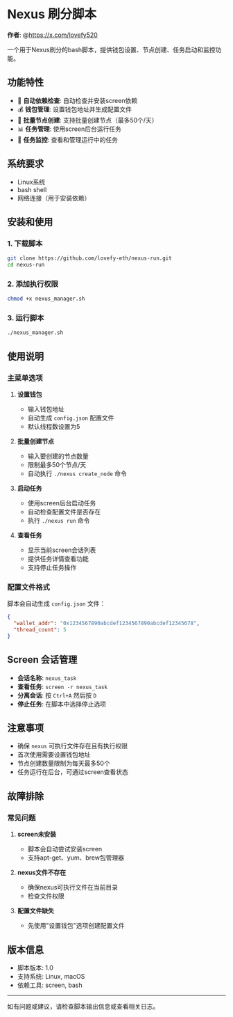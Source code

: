 # Nexus 刷分脚本

**作者**: @https://x.com/lovefy520

一个用于Nexus刷分的bash脚本，提供钱包设置、节点创建、任务启动和监控功能。

## 功能特性

- 🔧 **自动依赖检查**: 自动检查并安装screen依赖
- 💰 **钱包管理**: 设置钱包地址并生成配置文件
- 🚀 **批量节点创建**: 支持批量创建节点（最多50个/天）
- 📊 **任务管理**: 使用screen后台运行任务
- 👀 **任务监控**: 查看和管理运行中的任务

## 系统要求

- Linux系统
- bash shell
- 网络连接（用于安装依赖）

## 安装和使用

### 1. 下载脚本
```bash
git clone https://github.com/lovefy-eth/nexus-run.git
cd nexus-run
```

### 2. 添加执行权限
```bash
chmod +x nexus_manager.sh
```

### 3. 运行脚本
```bash
./nexus_manager.sh
```

## 使用说明

### 主菜单选项

1. **设置钱包**
   - 输入钱包地址
   - 自动生成 `config.json` 配置文件
   - 默认线程数设置为5

2. **批量创建节点**
   - 输入要创建的节点数量
   - 限制最多50个节点/天
   - 自动执行 `./nexus create_node` 命令

3. **启动任务**
   - 使用screen后台启动任务
   - 自动检查配置文件是否存在
   - 执行 `./nexus run` 命令

4. **查看任务**
   - 显示当前screen会话列表
   - 提供任务详情查看功能
   - 支持停止任务操作

### 配置文件格式

脚本会自动生成 `config.json` 文件：

```json
{
  "wallet_addr": "0x1234567890abcdef1234567890abcdef12345678",
  "thread_count": 5
}
```

## Screen 会话管理

- **会话名称**: `nexus_task`
- **查看任务**: `screen -r nexus_task`
- **分离会话**: 按 `Ctrl+A` 然后按 `D`
- **停止任务**: 在脚本中选择停止选项

## 注意事项

- 确保 `nexus` 可执行文件存在且有执行权限
- 首次使用需要设置钱包地址
- 节点创建数量限制为每天最多50个
- 任务运行在后台，可通过screen查看状态

## 故障排除

### 常见问题

1. **screen未安装**
   - 脚本会自动尝试安装screen
   - 支持apt-get、yum、brew包管理器

2. **nexus文件不存在**
   - 确保nexus可执行文件在当前目录
   - 检查文件权限

3. **配置文件缺失**
   - 先使用"设置钱包"选项创建配置文件

## 版本信息

- 脚本版本: 1.0
- 支持系统: Linux, macOS
- 依赖工具: screen, bash

---

如有问题或建议，请检查脚本输出信息或查看相关日志。 